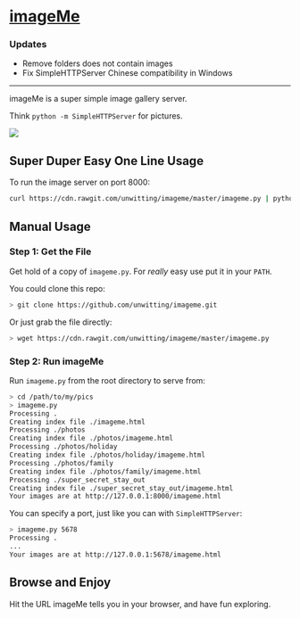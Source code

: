 # [imageMe](http://www.imageme.xyz/)

### Updates
 - Remove folders does not contain images
 - Fix SimpleHTTPServer Chinese compatibility in Windows

---------------

imageMe is a super simple image gallery server.

Think `python -m SimpleHTTPServer` for pictures.

![](http://www.imageme.xyz/images/screenshots/image_index.png)

## Super Duper Easy One Line Usage

To run the image server on port 8000:

```bash
curl https://cdn.rawgit.com/unwitting/imageme/master/imageme.py | python
```

## Manual Usage

### Step 1: Get the File

Get hold of a copy of `imageme.py`. For _really_ easy use put it in your `PATH`.

You could clone this repo:

```bash
> git clone https://github.com/unwitting/imageme.git
```

Or just grab the file directly:

```bash
> wget https://cdn.rawgit.com/unwitting/imageme/master/imageme.py
```

### Step 2: Run imageMe

Run `imageme.py` from the root directory to serve from:

```bash
> cd /path/to/my/pics
> imageme.py
Processing .
Creating index file ./imageme.html
Processing ./photos
Creating index file ./photos/imageme.html
Processing ./photos/holiday
Creating index file ./photos/holiday/imageme.html
Processing ./photos/family
Creating index file ./photos/family/imageme.html
Processing ./super_secret_stay_out
Creating index file ./super_secret_stay_out/imageme.html
Your images are at http://127.0.0.1:8000/imageme.html
```

You can specify a port, just like you can with `SimpleHTTPServer`:

```bash
> imageme.py 5678
Processing .
...
Your images are at http://127.0.0.1:5678/imageme.html
```

## Browse and Enjoy

Hit the URL imageMe tells you in your browser, and have fun exploring.
